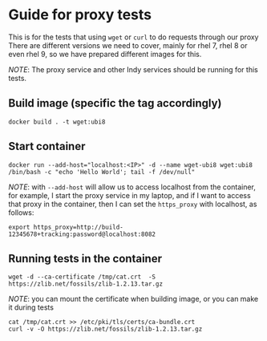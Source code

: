 # Guide for proxy tests

This is for the tests that using `wget` or `curl` to do requests through our proxy
There are different versions we need to cover, mainly for rhel 7, rhel 8 or even rhel 9, so we have prepared different images for this. 

_NOTE_: The proxy service and other Indy services should be running for this tests. 

## Build image (specific the tag accordingly)
`docker build . -t wget:ubi8` 

## Start container
```
docker run --add-host="localhost:<IP>" -d --name wget-ubi8 wget:ubi8 /bin/bash -c "echo 'Hello World'; tail -f /dev/null"
```

_NOTE_: with `--add-host` will allow us to access localhost from the container, for example, I start the proxy service in my laptop, and if I want to access that proxy
in the container, then I can set the `https_proxy` with localhost, as follows:
```
export https_proxy=http://build-12345678+tracking:password@localhost:8082
```

## Running tests in the container
```
wget -d --ca-certificate /tmp/cat.crt  -S https://zlib.net/fossils/zlib-1.2.13.tar.gz
```

_NOTE_: you can mount the certificate when building image, or you can make it during tests

```
cat /tmp/cat.crt >> /etc/pki/tls/certs/ca-bundle.crt
curl -v -O https://zlib.net/fossils/zlib-1.2.13.tar.gz
```

